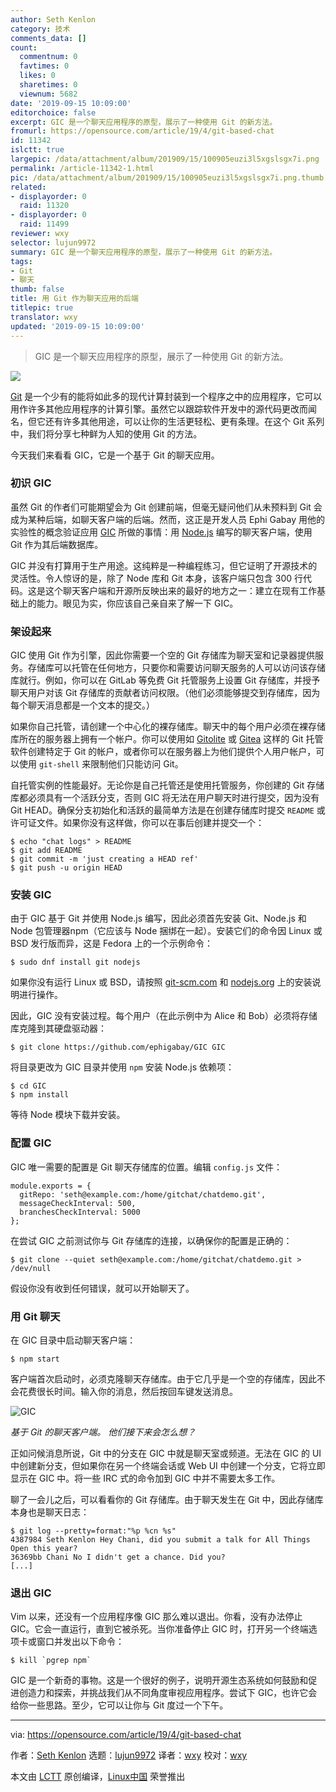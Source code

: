 ```yaml
---
author: Seth Kenlon
category: 技术
comments_data: []
count:
  commentnum: 0
  favtimes: 0
  likes: 0
  sharetimes: 0
  viewnum: 5682
date: '2019-09-15 10:09:00'
editorchoice: false
excerpt: GIC 是一个聊天应用程序的原型，展示了一种使用 Git 的新方法。
fromurl: https://opensource.com/article/19/4/git-based-chat
id: 11342
islctt: true
largepic: /data/attachment/album/201909/15/100905euzi3l5xgslsgx7i.png
permalink: /article-11342-1.html
pic: /data/attachment/album/201909/15/100905euzi3l5xgslsgx7i.png.thumb.jpg
related:
- displayorder: 0
  raid: 11320
- displayorder: 0
  raid: 11499
reviewer: wxy
selector: lujun9972
summary: GIC 是一个聊天应用程序的原型，展示了一种使用 Git 的新方法。
tags:
- Git
- 聊天
thumb: false
title: 用 Git 作为聊天应用的后端
titlepic: true
translator: wxy
updated: '2019-09-15 10:09:00'
---
```



> 
> GIC 是一个聊天应用程序的原型，展示了一种使用 Git 的新方法。
> 
> 
> 


![](/data/attachment/album/201909/15/100905euzi3l5xgslsgx7i.png)


[Git](https://git-scm.com/) 是一个少有的能将如此多的现代计算封装到一个程序之中的应用程序，它可以用作许多其他应用程序的计算引擎。虽然它以跟踪软件开发中的源代码更改而闻名，但它还有许多其他用途，可以让你的生活更轻松、更有条理。在这个 Git 系列中，我们将分享七种鲜为人知的使用 Git 的方法。


今天我们来看看 GIC，它是一个基于 Git 的聊天应用。


### 初识 GIC


虽然 Git 的作者们可能期望会为 Git 创建前端，但毫无疑问他们从未预料到 Git 会成为某种后端，如聊天客户端的后端。然而，这正是开发人员 Ephi Gabay 用他的实验性的概念验证应用 [GIC](https://github.com/ephigabay/GIC) 所做的事情：用 [Node.js](https://nodejs.org/en/) 编写的聊天客户端，使用 Git 作为其后端数据库。


GIC 并没有打算用于生产用途。这纯粹是一种编程练习，但它证明了开源技术的灵活性。令人惊讶的是，除了 Node 库和 Git 本身，该客户端只包含 300 行代码。这是这个聊天客户端和开源所反映出来的最好的地方之一：建立在现有工作基础上的能力。眼见为实，你应该自己亲自来了解一下 GIC。


### 架设起来


GIC 使用 Git 作为引擎，因此你需要一个空的 Git 存储库为聊天室和记录器提供服务。存储库可以托管在任何地方，只要你和需要访问聊天服务的人可以访问该存储库就行。例如，你可以在 GitLab 等免费 Git 托管服务上设置 Git 存储库，并授予聊天用户对该 Git 存储库的贡献者访问权限。（他们必须能够提交到存储库，因为每个聊天消息都是一个文本的提交。）


如果你自己托管，请创建一个中心化的裸存储库。聊天中的每个用户必须在裸存储库所在的服务器上拥有一个帐户。你可以使用如 [Gitolite](http://gitolite.com) 或 [Gitea](http://gitea.io) 这样的 Git 托管软件创建特定于 Git 的帐户，或者你可以在服务器上为他们提供个人用户帐户，可以使用 `git-shell` 来限制他们只能访问 Git。


自托管实例的性能最好。无论你是自己托管还是使用托管服务，你创建的 Git 存储库都必须具有一个活跃分支，否则 GIC 将无法在用户聊天时进行提交，因为没有 Git HEAD。确保分支初始化和活跃的最简单方法是在创建存储库时提交 `README` 或许可证文件。如果你没有这样做，你可以在事后创建并提交一个：



```
$ echo "chat logs" > README
$ git add README
$ git commit -m 'just creating a HEAD ref'
$ git push -u origin HEAD
```

### 安装 GIC


由于 GIC 基于 Git 并使用 Node.js 编写，因此必须首先安装 Git、Node.js 和 Node 包管理器npm（它应该与 Node 捆绑在一起）。安装它们的命令因 Linux 或 BSD 发行版而异，这是 Fedora 上的一个示例命令：



```
$ sudo dnf install git nodejs
```

如果你没有运行 Linux 或 BSD，请按照 [git-scm.com](http://git-scm.com) 和 [nodejs.org](http://nodejs.org) 上的安装说明进行操作。


因此，GIC 没有安装过程。每个用户（在此示例中为 Alice 和 Bob）必须将存储库克隆到其硬盘驱动器：



```
$ git clone https://github.com/ephigabay/GIC GIC
```

将目录更改为 GIC 目录并使用 `npm` 安装 Node.js 依赖项：



```
$ cd GIC
$ npm install
```

等待 Node 模块下载并安装。


### 配置 GIC


GIC 唯一需要的配置是 Git 聊天存储库的位置。编辑 `config.js` 文件：



```
module.exports = {
  gitRepo: 'seth@example.com:/home/gitchat/chatdemo.git',
  messageCheckInterval: 500,
  branchesCheckInterval: 5000
};
```

在尝试 GIC 之前测试你与 Git 存储库的连接，以确保你的配置是正确的：



```
$ git clone --quiet seth@example.com:/home/gitchat/chatdemo.git > /dev/null
```

假设你没有收到任何错误，就可以开始聊天了。


### 用 Git 聊天


在 GIC 目录中启动聊天客户端：



```
$ npm start
```

客户端首次启动时，必须克隆聊天存储库。由于它几乎是一个空的存储库，因此不会花费很长时间。输入你的消息，然后按回车键发送消息。


![GIC](/data/attachment/album/201909/15/100928gb4iykuyezrkayie.jpg "GIC")


*基于 Git 的聊天客户端。 他们接下来会怎么想？*


正如问候消息所说，Git 中的分支在 GIC 中就是聊天室或频道。无法在 GIC 的 UI 中创建新分支，但如果你在另一个终端会话或 Web UI 中创建一个分支，它将立即显示在 GIC 中。将一些 IRC 式的命令加到 GIC 中并不需要太多工作。


聊了一会儿之后，可以看看你的 Git 存储库。由于聊天发生在 Git 中，因此存储库本身也是聊天日志：



```
$ git log --pretty=format:"%p %cn %s"
4387984 Seth Kenlon Hey Chani, did you submit a talk for All Things Open this year?
36369bb Chani No I didn't get a chance. Did you?
[...]
```

### 退出 GIC


Vim 以来，还没有一个应用程序像 GIC 那么难以退出。你看，没有办法停止 GIC。它会一直运行，直到它被杀死。当你准备停止 GIC 时，打开另一个终端选项卡或窗口并发出以下命令：



```
$ kill `pgrep npm`
```

GIC 是一个新奇的事物。这是一个很好的例子，说明开源生态系统如何鼓励和促进创造力和探索，并挑战我们从不同角度审视应用程序。尝试下 GIC，也许它会给你一些思路。至少，它可以让你与 Git 度过一个下午。




---


via: <https://opensource.com/article/19/4/git-based-chat>


作者：[Seth Kenlon](https://opensource.com/users/seth) 选题：[lujun9972](https://github.com/lujun9972) 译者：[wxy](https://github.com/wxy) 校对：[wxy](https://github.com/wxy)


本文由 [LCTT](https://github.com/LCTT/TranslateProject) 原创编译，[Linux中国](https://linux.cn/) 荣誉推出